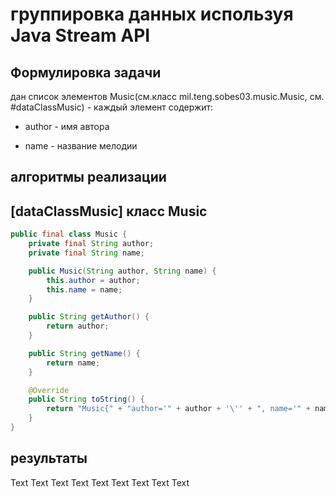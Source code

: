 # группировка данных используя Java Stream API

## Формулировка задачи

дан список элементов Music(см.класс mil.teng.sobes03.music.Music, см. #dataClassMusic) - каждый
элемент содержит:

- author - имя автора

- name - название мелодии

## алгоритмы реализации

## [dataClassMusic] класс Music

```java
public final class Music {
    private final String author;
    private final String name;

    public Music(String author, String name) {
        this.author = author;
        this.name = name;
    }

    public String getAuthor() {
        return author;
    }

    public String getName() {
        return name;
    }

    @Override
    public String toString() {
        return "Music{" + "author='" + author + '\'' + ", name='" + name + '\'' + '}';
    }
}
```

## результаты

Text Text Text Text Text Text Text Text Text 
